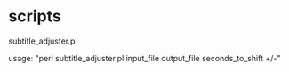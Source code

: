 scripts
=======

subtitle_adjuster.pl


usage: "perl subtitle_adjuster.pl input_file output_file seconds_to_shift +/-"
